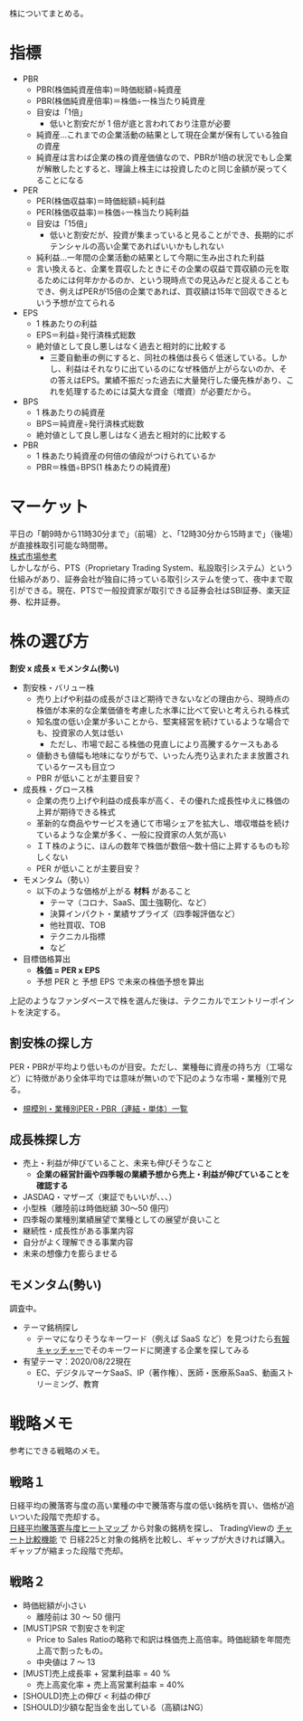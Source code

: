 株についてまとめる。

# 指標

- PBR
  - PBR(株価純資産倍率)＝時価総額÷純資産
  - PBR(株価純資産倍率)＝株価÷一株当たり純資産
  - 目安は「1倍」
    - 低いと割安だが 1 倍が底と言われており注意が必要
  - 純資産…これまでの企業活動の結果として現在企業が保有している独自の資産
  - 純資産は言わば企業の株の資産価値なので、PBRが1倍の状況でもし企業が解散したとすると、理論上株主には投資したのと同じ金額が戻ってくることになる
- PER
  - PER(株価収益率)＝時価総額÷純利益
  - PER(株価収益率)＝株価÷一株当たり純利益
  - 目安は「15倍」
    - 低いと割安だが、投資が集まっていると見ることができ、長期的にポテンシャルの高い企業であればいいかもしれない
  - 純利益…一年間の企業活動の結果として今期に生み出された利益
  - 言い換えると、企業を買収したときにその企業の収益で買収額の元を取るためには何年かかるのか、という現時点での見込みだと捉えることもでき、例えばPERが15倍の企業であれば、買収額は15年で回収できるという予想が立てられる
- EPS
  - 1 株あたりの利益
  - EPS＝利益÷発行済株式総数
  - 絶対値として良し悪しはなく過去と相対的に比較する
    - 三菱自動車の例にすると、同社の株価は長らく低迷している。しかし、利益はそれなりに出ているのになぜ株価が上がらないのか、その答えはEPS。業績不振だった過去に大量発行した優先株があり、これを処理するためには莫大な資金（増資）が必要だから。
- BPS
  - 1 株あたりの純資産
  - BPS＝純資産÷発行済株式総数
  - 絶対値として良し悪しはなく過去と相対的に比較する
- PBR
  - 1 株あたり純資産の何倍の値段がつけられているか
  - PBR＝株価÷BPS(1 株あたりの純資産)

# マーケット

平日の「朝9時から11時30分まで」（前場）と、「12時30分から15時まで」（後場）が直接株取引可能な時間帯。  
[株式市場参考](https://orekabu.jp/stock-trading-hours/)  
しかしながら、PTS（Proprietary Trading System、私設取引システム）という仕組みがあり、証券会社が独自に持っている取引システムを使って、夜中まで取引ができる。現在、PTSで一般投資家が取引できる証券会社はSBI証券、楽天証券、松井証券。

# 株の選び方

**割安 x 成長 x モメンタム(勢い)**

- 割安株・バリュー株
  - 売り上げや利益の成長がさほど期待できないなどの理由から、現時点の株価が本来的な企業価値を考慮した水準に比べて安いと考えられる株式
  - 知名度の低い企業が多いことから、堅実経営を続けているような場合でも、投資家の人気は低い
    - ただし、市場で起こる株価の見直しにより高騰するケースもある
  - 値動きも値幅も地味になりがちで、いったん売り込まれたまま放置されているケースも目立つ
  - PBR が低いことが主要目安？
- 成長株・グロース株
  - 企業の売り上げや利益の成長率が高く、その優れた成長性ゆえに株価の上昇が期待できる株式
  - 革新的な商品やサービスを通じて市場シェアを拡大し、増収増益を続けているような企業が多く、一般に投資家の人気が高い
  - ＩＴ株のように、ほんの数年で株価が数倍～数十倍に上昇するものも珍しくない
  - PER が低いことが主要目安？
- モメンタム（勢い）
  - 以下のような価格が上がる **材料** があること
    - テーマ（コロナ、SaaS、国土強靭化、など）
    - 決算インパクト・業績サプライズ（四季報評価など）
    - 他社買収、TOB
    - テクニカル指標
    - など
- 目標価格算出
  - **株価 = PER x EPS**
  - 予想 PER と 予想 EPS で未来の株価予想を算出

上記のようなファンダベースで株を選んだ後は、テクニカルでエントリーポイントを決定する。

## 割安株の探し方

PER・PBRが平均より低いものが目安。ただし、業種毎に資産の持ち方（工場など）に特徴があり全体平均では意味が無いので下記のような市場・業種別で見る。

- [規模別・業種別PER・PBR（連結・単体）一覧](https://www.jpx.co.jp/markets/statistics-equities/misc/04.html)

## 成長株探し方

- 売上・利益が伸びていること、未来も伸びそうなこと
  - **企業の経営計画や四季報の業績予想から売上・利益が伸びていることを確認する**
- JASDAQ・マザーズ（東証でもいいが、、、）
- 小型株（離陸前は時価総額 30〜50 億円）
- 四季報の業種別業績展望で業種としての展望が良いこと
- 継続性・成長性がある事業内容
- 自分がよく理解できる事業内容
- 未来の想像力を膨らませる

## モメンタム(勢い)

調査中。

- テーマ銘柄探し
  - テーマになりそうなキーワード（例えば SaaS など）を見つけたら[有報キャッチャー](https://ufocatch.com/)でそのキーワードに関連する企業を探してみる
- 有望テーマ：2020/08/22現在
  - EC、デジタルマーケSaaS、IP（著作権）、医師・医療系SaaS、動画ストリーミング、教育

# 戦略メモ

参考にできる戦略のメモ。

## 戦略１

日経平均の騰落寄与度の高い業種の中で騰落寄与度の低い銘柄を買い、価格が追いついた段階で売却する。  
[日経平均騰落寄与度ヒートマップ](https://www.nikkei.com/markets/kabu/nidxprice/) から対象の銘柄を探し、 TradingViewの [チャート比較機能](https://www.oanda.jp/lab-education/blog_30strategy/4636/) で 日経225と対象の銘柄を比較し、ギャップが大きければ購入。ギャップが縮まった段階で売却。

## 戦略２

- 時価総額が小さい
  - 離陸前は 30 〜 50 億円
- [MUST]PSR で割安さを判定
  - Price to Sales Ratioの略称で和訳は株価売上高倍率。時価総額を年間売上高で割ったもの。
  - 中央値は 7 〜 13
- [MUST]売上成長率 + 営業利益率 = 40 %
  - 売上高変化率 + 売上高営業利益率 = 40%
- [SHOULD]売上の伸び < 利益の伸び
- [SHOULD]少額な配当金を出している（高額はNG）
